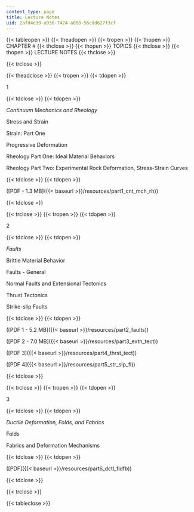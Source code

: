 ```yaml
---
content_type: page
title: Lecture Notes
uid: 2afd4e30-a936-7424-a008-56cdd627f3cf
---
```


{{< tableopen >}}
{{< theadopen >}}
{{< tropen >}}
{{< thopen >}}
CHAPTER #
{{< thclose >}}
{{< thopen >}}
TOPICS
{{< thclose >}}
{{< thopen >}}
LECTURE NOTES
{{< thclose >}}

{{< trclose >}}

{{< theadclose >}}
{{< tropen >}}
{{< tdopen >}}


1


{{< tdclose >}}
{{< tdopen >}}


_Continuum Mechanics and Rheology_

Stress and Strain

Strain: Part One

Progressive Deformation

Rheology Part One: Ideal Material Behaviors

Rheology Part Two: Experimental Rock Deformation, Stress-Strain Curves


{{< tdclose >}}
{{< tdopen >}}


([PDF - 1.3 MB]({{< baseurl >}}/resources/part1_cnt_mch_rh))


{{< tdclose >}}

{{< trclose >}}
{{< tropen >}}
{{< tdopen >}}


2


{{< tdclose >}}
{{< tdopen >}}


_Faults_

Brittle Material Behavior

Faults - General

Normal Faults and Extensional Tectonics

Thrust Tectonics

Strike-slip Faults


{{< tdclose >}}
{{< tdopen >}}


([PDF 1 - 5.2 MB]({{< baseurl >}}/resources/part2_faults))

([PDF 2 - 7.0 MB]({{< baseurl >}}/resources/part3_extn_tect))

([PDF 3]({{< baseurl >}}/resources/part4_thrst_tect))

([PDF 4]({{< baseurl >}}/resources/part5_str_slp_fl))


{{< tdclose >}}

{{< trclose >}}
{{< tropen >}}
{{< tdopen >}}


3


{{< tdclose >}}
{{< tdopen >}}


_Ductile Deformation, Folds, and Fabrics_

Folds

Fabrics and Deformation Mechanisms


{{< tdclose >}}
{{< tdopen >}}


([PDF]({{< baseurl >}}/resources/part6_dctl_fldfb))


{{< tdclose >}}

{{< trclose >}}

{{< tableclose >}}